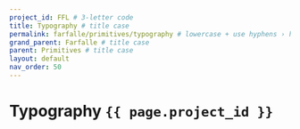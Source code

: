 ```yaml
---
project_id: FFL # 3-letter code
title: Typography # title case
permalink: farfalle/primitives/typography # lowercase + use hyphens › https://tinyurl.com/27kmc4rb
grand_parent: Farfalle # title case
parent: Primitives # title case
layout: default
nav_order: 50
---
```


# Typography `{{ page.project_id }}`
